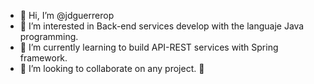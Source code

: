 - 👋 Hi, I’m @jdguerrerop
- 👀 I’m interested in Back-end services develop with the languaje Java programming.
- 🌱 I’m currently learning to build API-REST services with Spring framework.
- 💞️ I’m looking to collaborate on any project. 👀

<!---
jdguerrerop/jdguerrerop is a ✨ special ✨ repository because its `README.md` (this file) appears on your GitHub profile.
You can click the Preview link to take a look at your changes.
--->
